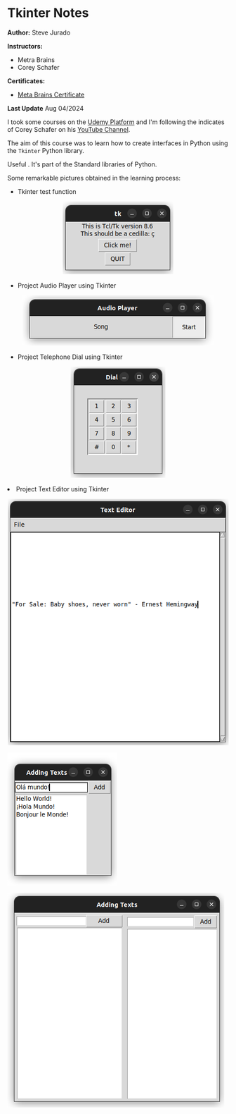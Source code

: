 # Tkinter Notes

**Author:** Steve Jurado

**Instructors:**
- Metra Brains
- Corey Schafer

**Certificates:**
- [Meta Brains Certificate](./assets/certicates/Certificate_MetaBrains.jpg)

**Last Update** Aug 04/2024

I took some courses on the [Udemy Platform](https://www.udemy.com/) and I'm following the indicates of Corey Schafer on his [YouTube Channel](https://www.youtube.com/watch?v=epDKamC-V-8). 

The aim of this course was to learn how to create interfaces in Python using the `Tkinter` Python library.

Useful . It's part of the Standard libraries of Python.

Some remarkable pictures obtained in the learning process:

- Tkinter test function

<p align="center">
  <img src="./assets/imgs/tkinter_test.png">
</p>

- Project Audio Player using Tkinter

<p align="center">
  <img src="./assets/imgs/project_audio_player.png">
</p>

- Project Telephone Dial using Tkinter

<p align="center">
  <img src="./assets/imgs/project_dial.png">
</p

- Project Text Editor using Tkinter

<p align="center">
  <img src="./assets/imgs/project_text_editor.png">
</p

![](./assets/imgs/first_tkinter.png)

![](./assets/imgs/second_tkinter.png)